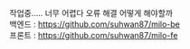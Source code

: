 작업중.....
너무 어렵다 
오류 해결 어떻게 해야할까</br>
백엔드 : https://github.com/suhwan87/milo-be </br>
프론트 : https://github.com/suhwan87/milo-fe
